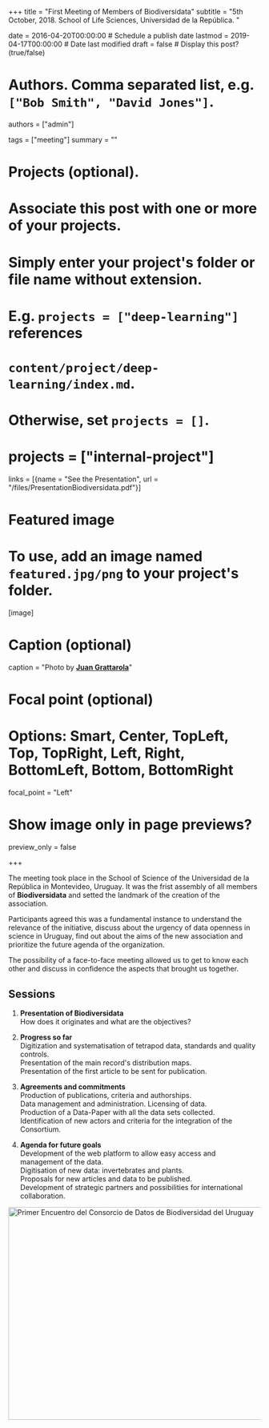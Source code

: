 +++
title = "First Meeting of Members of Biodiversidata"
subtitle = "5th October, 2018. School of Life Sciences, Universidad de la República. "

date = 2016-04-20T00:00:00  # Schedule a publish date
lastmod = 2019-04-17T00:00:00  # Date last modified
draft = false  # Display this post? (true/false)

# Authors. Comma separated list, e.g. `["Bob Smith", "David Jones"]`.
authors = ["admin"]

tags = ["meeting"]
summary = ""

# Projects (optional).
#   Associate this post with one or more of your projects.
#   Simply enter your project's folder or file name without extension.
#   E.g. `projects = ["deep-learning"]` references 
#   `content/project/deep-learning/index.md`.
#   Otherwise, set `projects = []`.
# projects = ["internal-project"]

links = [{name = "See the Presentation", url = "/files/PresentationBiodiversidata.pdf"}]

# Featured image
# To use, add an image named `featured.jpg/png` to your project's folder. 
[image]
  # Caption (optional)
  caption = "Photo by [**Juan Grattarola**](https://www.instagram.com/crush.uruguay/)"

  # Focal point (optional)
  # Options: Smart, Center, TopLeft, Top, TopRight, Left, Right, BottomLeft, Bottom, BottomRight
  focal_point = "Left"

  # Show image only in page previews?
  preview_only = false

+++

The meeting took place in the School of Science of the Universidad de la República in Montevideo, Uruguay. It was the frist assembly of all members of **Biodiversidata** and setted the landmark of the creation of the association. 

Participants agreed this was a fundamental instance to understand the relevance of the initiative, discuss about the urgency of data openness in science in Uruguay, find out about the aims of the new association and prioritize the future agenda of the organization. 

The possibility of a face-to-face meeting allowed us to get to know each other and discuss in confidence the aspects that brought us together.  


## Sessions  

1. **Presentation of Biodiversidata**  
How does it originates and what are the objectives?


2. **Progress so far**  
Digitization and systematisation of tetrapod data, standards and quality controls.  
Presentation of the main record's distribution maps.  
Presentation of the first article to be sent for publication.  


3. **Agreements and commitments**  
Production of publications, criteria and authorships.  
Data management and administration. Licensing of data.  
Production of a Data-Paper with all the data sets collected.  
Identification of new actors and criteria for the integration of the Consortium.  


4. **Agenda for future goals**  
Development of the web platform to allow easy access and management of the data.  
Digitisation of new data: invertebrates and plants.  
Proposals for new articles and data to be published.  
Development of strategic partners and possibilities for international collaboration.  


<a data-flickr-embed="true" data-footer="true"  href="https://www.flickr.com/gp/biodiversidata/Y12080" title="Primer Encuentro del Consorcio de Datos de Biodiversidad del Uruguay"><img src="https://farm5.staticflickr.com/4830/45495316234_b6dc3465c4_z.jpg" width="640" height="425" alt="Primer Encuentro del Consorcio de Datos de Biodiversidad del Uruguay"></a><script async src="//embedr.flickr.com/assets/client-code.js" charset="utf-8"></script>


